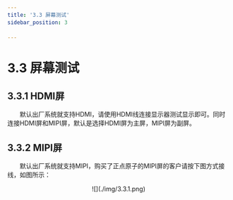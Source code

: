 ```yaml
---
title: '3.3 屏幕测试'
sidebar_position: 3

---
```


# 3.3 屏幕测试

## 3.3.1 HDMI屏

&emsp;&emsp;默认出厂系统就支持HDMI，请使用HDMI线连接显示器测试显示即可。同时连接HDMI屏和MIPI屏，默认是选择HDMI屏为主屏，MIPI屏为副屏。

## 3.3.2 MIPI屏

&emsp;&emsp;默认出厂系统就支持MIPI，购买了正点原子的MIPI屏的客户请按下图方式接线，如图所示：

<center>
![](./img/3.3.1.png)
</center>







